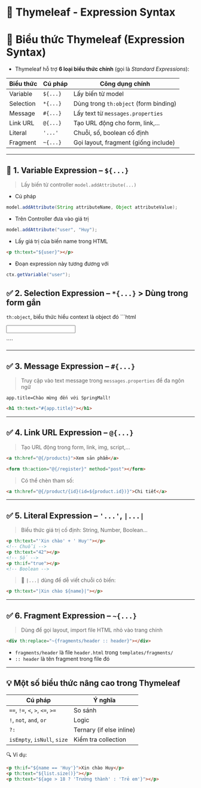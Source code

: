 # 🌱 Thymeleaf - Expression Syntax

# 📘 **Biểu thức Thymeleaf** (Expression Syntax)

- Thymeleaf hỗ trợ **6 loại biểu thức chính** (gọi là _Standard Expressions_):

| Biểu thức | Cú pháp  | Công dụng chính                       |
| --------- | -------- | ------------------------------------- |
| Variable  | `${...}` | Lấy biến từ model                     |
| Selection | `*{...}` | Dùng trong `th:object` (form binding) |
| Message   | `#{...}` | Lấy text từ `messages.properties`     |
| Link URL  | `@{...}` | Tạo URL động cho form, link,...       |
| Literal   | `'...'`  | Chuỗi, số, boolean cố định            |
| Fragment  | `~{...}` | Gọi layout, fragment (giống include)  |

---

## 🥑 1. **Variable Expression** – `${...}`

> Lấy biến từ controller `model.addAttribute(...)`

- Cú pháp

```java
model.addAttribute(String attributeName, Object attributeValue);
```

- Trên Controller đưa vào giá trị

```java
model.addAttribute("user", "Huy");
```

- Lấy giá trị của biến name trong HTML

```html
<p th:text="${user}"></p>
```

- Đoạn expression này tương đương với

```java
ctx.getVariable("user");
```

## ✅ 2. **Selection Expression** – `*{...}` > Dùng trong form gắn

`th:object`, biểu thức hiểu context là object đó ```html

<form th:object="${user}">
  <input th:field="*{username}" />
</form>
````

---

## ✅ 3. **Message Expression** – `#{...}`

> Truy cập vào text message trong `messages.properties` để đa ngôn ngữ

```properties
app.title=Chào mừng đến với SpringMall!
```

```html
<h1 th:text="#{app.title}"></h1>
```

---

## ✅ 4. **Link URL Expression** – `@{...}`

> Tạo URL động trong form, link, img, script,...

```html
<a th:href="@{/products}">Xem sản phẩm</a>

<form th:action="@{/register}" method="post"></form>
```

> Có thể chèn tham số:

```html
<a th:href="@{/product/{id}(id=${product.id})}">Chi tiết</a>
```

---

## ✅ 5. **Literal Expression** – `'...'`, `|...|`

> Biểu thức giá trị cố định: String, Number, Boolean...

```html
<p th:text="'Xin chào' + ' Huy'"></p>
<!-- Chuỗi -->
<p th:text="42"></p>
<!-- Số -->
<p th:if="true"></p>
<!-- Boolean -->
```

> 📌 `|...|` dùng để dễ viết chuỗi có biến:

```html
<p th:text="|Xin chào ${name}|"></p>
```

---

## ✅ 6. **Fragment Expression** – `~{...}`

> Dùng để gọi layout, import file HTML nhỏ vào trang chính

```html
<div th:replace="~{fragments/header :: header}"></div>
```

- `fragments/header` là file `header.html` trong `templates/fragments/`
- `:: header` là tên fragment trong file đó

---

## 💡 Một số **biểu thức nâng cao** trong Thymeleaf

| Cú pháp                          | Ý nghĩa                  |
| -------------------------------- | ------------------------ |
| `==`, `!=`, `<`, `>`, `<=`, `>=` | So sánh                  |
| `!`, `not`, `and`, `or`          | Logic                    |
| `?:`                             | Ternary (if else inline) |
| `isEmpty`, `isNull`, `size`      | Kiểm tra collection      |

🔍 Ví dụ:

```html
<p th:if="${name == 'Huy'}">Xin chào Huy</p>
<p th:text="${list.size()}"></p>
<p th:text="${age > 18 ? 'Trưởng thành' : 'Trẻ em'}"></p>
```

